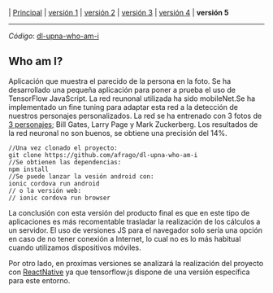 | [Principal](./index.html) | [versión 1](./dl-upna-Face-Recognition-01-CNN.html) |  [versión 2](./dl-upna-Face-Recognition-02-VGGFace2Keras.html) | [versión 3](./dl-upna-Face-Recognition-03-VGGFace2Keras-Architectures.html) |  [versión 4](./dl-upna-Face-Recognition-04-FineTuning.html) | **versión 5**

----

*Código*: [dl-upna-who-am-i](https://github.com/afrago/dl-upna-who-am-i/)

## Who am I?

Aplicación que muestra el parecido de la persona en la foto.
Se ha desarrollado una pequeña aplicación para poner a prueba el uso de TensorFlow JavaScript.
La red reunonal utilizada ha sido mobileNet.Se ha implementado un fine tuning para adaptar esta red a la detección de nuestros personajes personalizados. La red se ha entrenado con 3 fotos de [3 personajes](./dl-upna-who-am-i.html/src/assets/data); Bill Gates, Larry Page y Mark Zuckerberg. Los resultados de la red neuronal no son buenos, se obtiene una precisión del 14%.

    //Una vez clonado el proyecto:
    git clone https://github.com/afrago/dl-upna-who-am-i
    //Se obtienen las dependencias: 
    npm install
    //Se puede lanzar la vesión android con: 
    ionic cordova run android
    // o la versión web: 
    // ionic cordova run browser
    

La conclusión con esta versión del producto final es que en este tipo de aplicaciones es más recomentable trasladar la realización de los cálculos a un servidor. El uso de versiones JS para el navegador solo sería una opción en caso de no tener conexión a Internet, lo cual no es lo más habitual cuando utilizamos dispositivos móviles.

Por otro lado, en proximas versiones se analizará la realización del proyecto con [ReactNative](https://blog.tensorflow.org/2020/02/tensorflowjs-for-react-native-is-here.html) ya que tensorflow.js dispone de una versión específica para este entorno.

